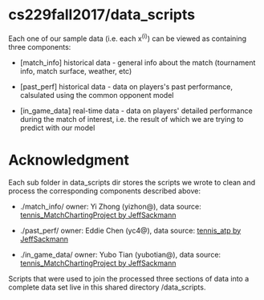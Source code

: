 # cs229fall2017/data_scripts
Each one of our sample data (i.e. each x<sup>(i)</sup>) can be viewed as containing three components:

* [match_info] historical data - general info about the match (tournament info, match surface, weather, etc)

* [past_perf] historical data - data on players's past performance, calsulated using the common opponent model

* [in_game_data] real-time data - data on players' detailed performance during the match of interest, i.e. the result of which we are trying to predict with our model 

# Acknowledgment
Each sub folder in data_scripts dir stores the scripts we wrote to clean and process the corresponding components described above:

* ./match_info/ owner: Yi Zhong (yizhon@), data source: [tennis_MatchChartingProject by JeffSackmann](https://github.com/JeffSackmann/tennis_MatchChartingProject)

* ./past_perf/ owner: Eddie Chen (yc4@), data source: [tennis_atp by JeffSackmann](https://github.com/JeffSackmann/tennis_atp/tree/ef3eaf0320e60bcedc9d00933c00d4a5893b972e)

* ./in_game_data/ owner: Yubo Tian (yubotian@), data source: [tennis_MatchChartingProject by JeffSackmann](https://github.com/JeffSackmann/tennis_MatchChartingProject)

Scripts that were used to join the processed three sections of data into a complete data set live in this shared directory /data_scripts.
